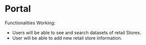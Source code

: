 # Portal

Functionalities Working:

- Users will be able to see and search datasets of retail Stores.
- User will be able to add new retail store information. 
